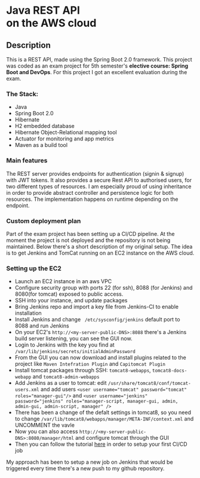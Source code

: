 <MainGrid>

<HeaderTitle>
  
# Java REST API <br/> on the AWS cloud

<TitleAction href="https://github.com/stefanosAgelastos/personalRest" label="Go to github repo" />
</HeaderTitle>


<InfoGrid>

<InfoPaper>
  
## Description

This is a REST API, made using the Spring Boot 2.0 framework. This project was coded as an exam project for 5th semester's **elective course: Spring Boot and DevOps**. For this project I got an excellent evaluation during the exam.

</InfoPaper>

<InfoPaper>
<MyChip label="Back-end Development"/>
<MyChip label="Java"/>
<MyChip label="Spring Boot 2.0"/>
<MyChip label="Spring Boot REST"/>
<MyChip label="Spring Boot CLOUD"/>
<MyChip label="JWT authorization"/>
<MyChip label="Rest"/>
<MyChip label="Hibernate"/>
<MyChip label="Maven build tool"/>
</InfoPaper>

</InfoGrid>

<PanelGrid>
<Panel id="1" heading="What?" secondaryHeading="About the technologies I used" >

### The Stack:
- Java
- Spring Boot 2.0
- Hibernate
- H2 embedded database
- Hibernate Object-Relational mapping tool
- Actuator for monitoring and app metrics
- Maven as a build tool
</Panel>

<Panel id="2" heading="What for?" secondaryHeading="About the functionality" >  
  
### Main features
The REST server provides endpoints for authentication (signin & signup) with JWT tokens. It also provides a secure Rest API to authorised users, for two different types of resources. I am especially proud of using inheritance in order to provide abstract controller and persistence logic for both resources. The implementation happens on runtime depending on the endpoint.
</Panel>

<Panel id="3" heading="For Devs" secondaryHeading="How to deploy" >

### Custom deployment plan
Part of the exam project has been setting up a CI/CD pipeline. At the moment the project is not deployed and the repository is not being maintained. Below there's a short description of my original setup. The idea is to get Jenkins and TomCat running on an EC2 instance on the AWS cloud. 

### Setting up the EC2 
- Launch an EC2 instance in an aws VPC
- Configure security group with ports 22 (for ssh), 8088 (for Jenkins) and 8080(for tomcat) exposed to public access.
- SSH into your instance, and update packages
- Bring Jenkins repo and import a key file from Jenkins-CI to enable installation
- Install Jenkins and change ` /etc/sysconfig/jenkins` default port to 8088 and run Jenkins
- On your EC2's `http://<my-server-public-DNS>:8088` there's a Jenkins build server listening, you can see the GUI now.
- Login to Jenkins with the key you find at `/var/lib/jenkins/secrets/initialAdminPassword`
- From the GUI you can now download and install plugins related to the project like `Maven Intefration Plugin` and `Capitomcat Plugin`
- Install tomcat packages through SSH: `tomcat8-webapps`, `tomcat8-docs-webapp` and `tomcat8-admin-webapps`
- Add Jenkins as a user to tomcat: edit `/usr/share/tomcat8/conf/tomcat-users.xml` and add users `<user username="tomcat" password="tomcat" roles="manager-gui"/>` and `<user username="jenkins" password="jenkins" roles="manager-script, manager-gui, admin, admin-gui, admin-script, manager" />`
- There has been a change of the defalt settings in tomcat8, so you need to change `/var/lib/tomcat8/webapps/manager/META-INF/context.xml` and UNCOMMENT the vavle
- Now you can also access `http://<my-server-public-DNS>:8080/manager/html` and configure tomcat through the GUI
- Then you can follow the tutorial [here](https://www.tutorialspoint.com/jenkins/index.htm) in order to setup your first CI/CD job

My approach has been to setup a new job on Jenkins that would be triggered every time there's a new push to my github repository.

</Panel>

</PanelGrid>


</MainGrid>
